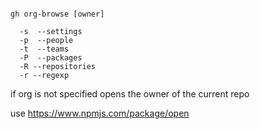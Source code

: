 ```

gh org-browse [owner]

  -s  --settings 
  -p  --people
  -t  --teams
  -P  --packages
  -R --repositories
  -r --regexp 
```

if org is not specified opens the owner of the current repo

use <https://www.npmjs.com/package/open>